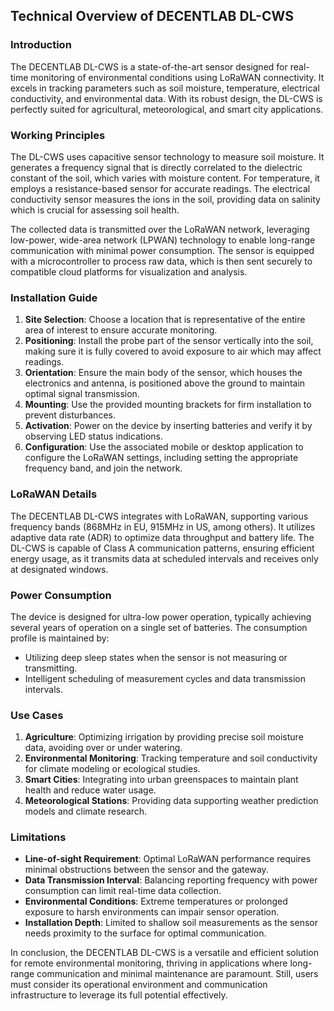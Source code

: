 ## Technical Overview of DECENTLAB DL-CWS

### Introduction
The DECENTLAB DL-CWS is a state-of-the-art sensor designed for real-time monitoring of environmental conditions using LoRaWAN connectivity. It excels in tracking parameters such as soil moisture, temperature, electrical conductivity, and environmental data. With its robust design, the DL-CWS is perfectly suited for agricultural, meteorological, and smart city applications.

### Working Principles
The DL-CWS uses capacitive sensor technology to measure soil moisture. It generates a frequency signal that is directly correlated to the dielectric constant of the soil, which varies with moisture content. For temperature, it employs a resistance-based sensor for accurate readings. The electrical conductivity sensor measures the ions in the soil, providing data on salinity which is crucial for assessing soil health.

The collected data is transmitted over the LoRaWAN network, leveraging low-power, wide-area network (LPWAN) technology to enable long-range communication with minimal power consumption. The sensor is equipped with a microcontroller to process raw data, which is then sent securely to compatible cloud platforms for visualization and analysis.

### Installation Guide
1. **Site Selection**: Choose a location that is representative of the entire area of interest to ensure accurate monitoring.
2. **Positioning**: Install the probe part of the sensor vertically into the soil, making sure it is fully covered to avoid exposure to air which may affect readings.
3. **Orientation**: Ensure the main body of the sensor, which houses the electronics and antenna, is positioned above the ground to maintain optimal signal transmission.
4. **Mounting**: Use the provided mounting brackets for firm installation to prevent disturbances.
5. **Activation**: Power on the device by inserting batteries and verify it by observing LED status indications.
6. **Configuration**: Use the associated mobile or desktop application to configure the LoRaWAN settings, including setting the appropriate frequency band, and join the network.

### LoRaWAN Details
The DECENTLAB DL-CWS integrates with LoRaWAN, supporting various frequency bands (868MHz in EU, 915MHz in US, among others). It utilizes adaptive data rate (ADR) to optimize data throughput and battery life. The DL-CWS is capable of Class A communication patterns, ensuring efficient energy usage, as it transmits data at scheduled intervals and receives only at designated windows.

### Power Consumption
The device is designed for ultra-low power operation, typically achieving several years of operation on a single set of batteries. The consumption profile is maintained by:
- Utilizing deep sleep states when the sensor is not measuring or transmitting.
- Intelligent scheduling of measurement cycles and data transmission intervals.

### Use Cases
1. **Agriculture**: Optimizing irrigation by providing precise soil moisture data, avoiding over or under watering.
2. **Environmental Monitoring**: Tracking temperature and soil conductivity for climate modeling or ecological studies.
3. **Smart Cities**: Integrating into urban greenspaces to maintain plant health and reduce water usage.
4. **Meteorological Stations**: Providing data supporting weather prediction models and climate research.

### Limitations
- **Line-of-sight Requirement**: Optimal LoRaWAN performance requires minimal obstructions between the sensor and the gateway.
- **Data Transmission Interval**: Balancing reporting frequency with power consumption can limit real-time data collection.
- **Environmental Conditions**: Extreme temperatures or prolonged exposure to harsh environments can impair sensor operation.
- **Installation Depth**: Limited to shallow soil measurements as the sensor needs proximity to the surface for optimal communication.

In conclusion, the DECENTLAB DL-CWS is a versatile and efficient solution for remote environmental monitoring, thriving in applications where long-range communication and minimal maintenance are paramount. Still, users must consider its operational environment and communication infrastructure to leverage its full potential effectively.